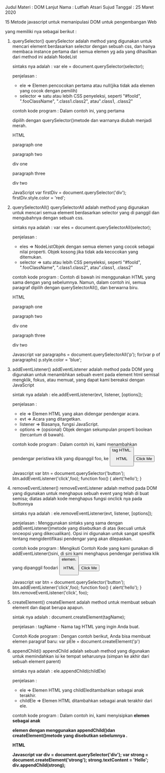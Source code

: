 Judul Materi : DOM Lanjut
Nama : Lutfiah Atsari Sujud
Tanggal : 25 Maret 2020

15 Metode javascript untuk memanipulasi DOM untuk pengembangan Web

yang memiliki nya sebagai berikut :
1. querySelector()
    querySelector adalah method yang digunakan untuk mencari element berdasarkan selector dengan sebuah css, dan hanya membaca instance pertama dari semua elemen yg ada yang dihasilkan dari method ini adalah NodeList

    sintaks nya adalah :
    var ele = document.querySelector(selector);
    
    penjelasan :
    - ele => Elemen pencocokan pertama atau null(jika tidak ada elemen yang cocok dengan pemilih)
    - selector => satu atau lebih CSS penyeleksi, seperti "#fooId", ".fooClassName", ".class1.class2", atau".class1, .class2"

    contoh kode program :
    Dalam contoh ini, yang pertama <div> dipilih dengan querySelector()metode dan warnanya diubah menjadi merah.

    HTML
    <html>
        <head>
            <title></title>
        </head>
    <body>
        <p>paragraph one</p>
        <p>paragraph two</p>
        <div>div one</div>
        <p>paragraph three</p>
        <div>div two</div>
    </body>
    </html>

    JavaScript
    var firstDiv = document.querySelector('div');
    firstDiv.style.color = 'red';

2. querySelectorAll()
    querySelectorAll adalah method yang digunakan untuk mencari semua element berdasarkan selector yang di
    panggil dan mengubahnya  dengan sebuah css.

    sintaks nya adalah :
    var eles = document.querySelectorAll(selector);

    penjelasan :
    - eles => NodeListObjek dengan semua elemen yang cocok sebagai nilai properti. Objek kosong jika tidak ada kecocokan yang ditemukan.
    - selector => satu atau lebih CSS penyeleksi, seperti "#fooId", ".fooClassName", ".class1.class2", atau".class1, .class2"

    contoh kode program :
    Contoh di bawah ini menggunakan HTML yang sama dengan yang sebelumnya. Namun, dalam contoh ini, semua paragraf dipilih dengan querySelectorAll(), dan berwarna biru.

    HTML
    <html>
    <head>
        <title></title>
    </head>
    <body>
        <p>paragraph one</p>
        <p>paragraph two</p>
        <div>div one</div>
        <p>paragraph three</p>
        <div>div two</div>
    </body>
    </html>

    Javascript 
     var paragraphs = document.querySelectorAll('p');
            for(var p of paragraphs)
            p.style.color = 'blue';

3. addEventListener()
    addEventListener adalah method pada DOM yang digunakan untuk menambhkan sebuah event pada element html semisal mengklik, fokus, atau memuat, yang dapat kami bereaksi dengan JavaScript

    sintak nya adalah :
    ele.addEventListener(evt, listener, [options]);

    penjelasan :
    - ele => Elemen HTML yang akan didengar pendengar acara.
    - evt => Acara yang ditargetkan.
    - listener => Biasanya, fungsi JavaScript.
    - options => (opsional) Objek dengan sekumpulan properti  boolean (tercantum di bawah).

    contoh kode program :
    Dalam contoh ini, kami menambahkan pendengar peristiwa klik yang dipanggil foo, ke <button> tag HTML.

    HTML 
    <html>
    <head>
        <title></title>
    </head>
    <body>
        <button>Click Me</button>
    </body>
    </html>

    Javascript
    var btn = document.querySelector('button');
            btn.addEventListener('click',foo);
            function foo() { alert('hello'); }

4. removeEventListener()
    removeEventListener adalah method pada DOM yang digunakan untuk menghapus sebuah event yang telah di buat semisa; diatas adalah kode menghapus fungsi onclick nya pada buttonnya

    sintaks nya adalah :
    ele.removeEventListener(evt, listener, [options]);

    penjelasan :
    Menggunakan sintaks yang sama dengan addEventListener()metode yang disebutkan di atas (kecuali untuk onceopsi yang dikecualikan). Opsi ini digunakan untuk sangat spesifik tentang mengidentifikasi pendengar yang akan dilepaskan.

    contoh kode program :
    Mengikuti Contoh Kode yang kami gunakan di addEventListener()sini, di sini kami menghapus pendengar peristiwa klik yang dipanggil foodari <button> elemen.

    HTML
    <html>
        <head>
            <title></title>
        </head>
    <body>
        <button>Click Me</button>
    </body>
    </html>

    Javascript
        var btn = document.querySelector('button');
            btn.addEventListener('click',foo);
            function foo() { alert('hello'); }
        btn.removeEventListener('click', foo);

5. createElement()
    createElement adalah method untuk membuat sebuah element dan dapat berupa apapun.

    sintak nya adalah :
    document.createElement(tagName);

    penjelasan :
    tagName - Nama tag HTML yang ingin Anda buat.

    Contoh Kode program :
    Dengan contoh berikut, Anda bisa membuat elemen paragraf baru:
    var pEle = document.createElement('p')

6. appendChild()
    appendChild adalah sebuah method yang digunakan untuk
    memindahkan isi ke tempat seharusnya (simpan ke akhir dari sebuah element parent)

    sintaks nya adalah :
    ele.appendChild(childEle)

    penjelasan :
    - ele => Elemen HTML yang childEleditambahkan sebagai anak terakhir.
    - childEle => Elemen HTML ditambahkan sebagai anak terakhir dari ele.

    contoh kode program :
    Dalam contoh ini, kami menyisipkan <strong>elemen sebagai anak <div>elemen dengan menggunakan appendChild()dan createElement()metode yang disebutkan sebelumnya .
    
    HTML
    <html>
    <head>
        <title></title>
    </head>
    <body>
        <div></div>
    </body>
    </html>

    Javascript
    var div = document.querySelector('div');
    var strong = document.createElement('strong');
    strong.textContent = 'Hello';
    div.appendChild(strong);
